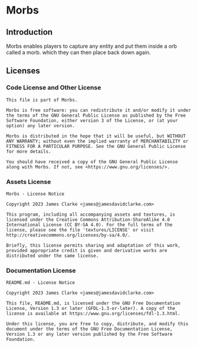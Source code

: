# Morbs

## Introduction
Morbs enables players to capture any entity and put them inside a orb called a morb. which they can then place back down again.

## Licenses

### Code License and Other License
    This file is part of Morbs.

    Morbs is free software: you can redistribute it and/or modify it under the terms of the GNU General Public License as published by the Free Software Foundation, either version 3 of the License, or (at your option) any later version.

    Morbs is distributed in the hope that it will be useful, but WITHOUT ANY WARRANTY; without even the implied warranty of MERCHANTABILITY or FITNESS FOR A PARTICULAR PURPOSE. See the GNU General Public License for more details.

    You should have received a copy of the GNU General Public License along with Morbs. If not, see <https://www.gnu.org/licenses/>. 

### Assets License
    Morbs - License Notice

    Copyright 2023 James Clarke <james@jamesdavidclarke.com>

    This program, including all accompanying assets and textures, is licensed under the Creative Commons Attribution-ShareAlike 4.0 International License (CC BY-SA 4.0). For the full terms of the license, please see the file 'textures/LICENSE' or visit http://creativecommons.org/licenses/by-sa/4.0/.

    Briefly, this license permits sharing and adaptation of this work, provided appropriate credit is given and derivative works are distributed under the same license.

### Documentation License
    README.md - License Notice

    Copyright 2023 James Clarke <james@jamesdavidclarke.com>

    This file, README.md, is licensed under the GNU Free Documentation License, Version 1.3 or later (GFDL-1.3-or-later). A copy of the license is available at https://www.gnu.org/licenses/fdl-1.3.html.

    Under this license, you are free to copy, distribute, and modify this document under the terms of the GNU Free Documentation License, Version 1.3 or any later version published by the Free Software Foundation.

